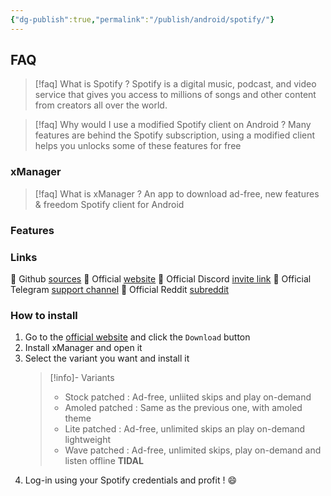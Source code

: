 ```yaml
---
{"dg-publish":true,"permalink":"/publish/android/spotify/"}
---
```



## FAQ
>[!faq] What is Spotify ?
>Spotify is a digital music, podcast, and video service that gives you access to millions of songs and other content from creators all over the world.

>[!faq] Why would I use a modified Spotify client on Android ?
>Many features are behind the Spotify subscription, using a modified client helps you unlocks some of these features for free

### xManager
> [!faq] What is xManager ?
> An app to download ad-free, new features & freedom Spotify client for Android

### Features

### Links
🔗 Github [sources](https://github.com/Team-xManager/xManager)
🔗 Official [website](https://www.xmanagerapp.com/)
🔗 Official Discord [invite link](https://discord.com/invite/dnpKn5Wufm)
🔗 Official Telegram [support channel](https://t.me/xManagerSupport)
🔗 Official Reddit [subreddit](https://www.reddit.com/r/xManagerApp/)

### How to install
1. Go to the [official website](https://www.xmanagerapp.com/) and click the `Download` button
2. Install xManager and open it
3. Select the variant you want and install it
   > [!info]-  Variants
   > - Stock patched : Ad-free, unliited skips and play on-demand
   > - Amoled patched :  Same as the previous one, with amoled theme
   > - Lite patched : Ad-free, unlimited skips an play on-demand lightweight
   > - Wave patched : Ad-free, unlimited skips, play on-demand and listen offline **TIDAL**
4. Log-in using your Spotify credentials and profit ! 😄
